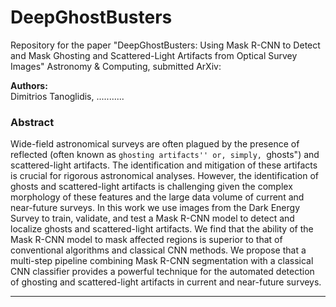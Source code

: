 

# DeepGhostBusters
Repository for the paper "DeepGhostBusters: Using Mask R-CNN to Detect and Mask Ghosting and Scattered-Light Artifacts from Optical Survey Images"
Astronomy & Computing, submitted
ArXiv: 

**Authors:**\
Dimitrios Tanoglidis, ...........


### Abstract 
Wide-field astronomical surveys are often plagued by the presence of reflected (often known as ``ghosting artifacts'' or, simply, ``ghosts") and scattered-light artifacts. 
The identification and mitigation of these artifacts is crucial for rigorous astronomical analyses. 
However, the identification of ghosts and scattered-light artifacts is challenging given the complex morphology of these features and the large data volume of current and near-future surveys. 
In this work we use images from the Dark Energy Survey to train, validate, and test a Mask R-CNN model to detect and localize ghosts and scattered-light artifacts. 
We find that the ability of the Mask R-CNN model to mask affected regions is superior to that of conventional algorithms and classical CNN methods. 
We propose that a multi-step pipeline combining Mask R-CNN segmentation with a classical CNN classifier provides a powerful technique for the automated detection of ghosting and scattered-light artifacts in current and near-future surveys.


---
